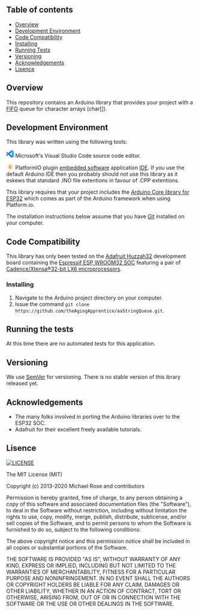 
## Table of contents
* [Overview](#Overview)
* [Development Environment](#Development-Environment)
* [Code Compatibility](#Code-Compatibility)
* [Installing](#Installing)
* [Running Tests](#Running-Tests)
* [Versioning](#Versioning)
* [Acknowledgements](Acknowledgements)
* [Lisence](Lisence)

## Overview

This repository contains an Arduino library that provides your project with a [FIFO](https://en.wikipedia.org/wiki/FIFO_(computing_and_electronics)) queue for character arrays (char[]).

## Development Environment
This library was written using the following tools:

[<img src="/img/vscLogo.png" width="20" height="20">](https://code.visualstudio.com/docs) Microsoft's Visual Studio Code source code editor. 

[<img src="/img/pioLogo.png" width="20" height="15">](https://platformio.org/) PlatformIO plugin [embedded software](https://en.wikipedia.org/wiki/Embedded_software) application [IDE](https://en.wikipedia.org/wiki/Integrated_development_environment). If you use the default Arduino IDE then you probably should not use this library as it eskews that standard .INO file extentions in favour of .CPP extentions. 

This library requires that your project includes the [Arduino Core library for ESP32](https://github.com/espressif/arduino-esp32) which comes as part of the Arduino framework when using Platform.io.

The installation instructions below assume that you have [Git](https://git-scm.com/) installed on your computer.

## Code Compatibility

This library has only been tested on the [Adafruit Huzzah32](https://learn.adafruit.com/adafruit-huzzah32-esp32-feather) development board containing the [Espressif ESP WROOM32 SOC](https://www.espressif.com/sites/default/files/documentation/esp32_datasheet_en.pdf) featuring a pair of [Cadence/Xtensa®32-bit LX6 microprocessors](https://mirrobo.ru/wp-content/uploads/2016/11/Cadence_Tensillica_Xtensa_LX6_ds.pdf). 

### Installing

1. Navigate to the Arduino project directory on your computer.
2. Issue the command `git clone https://github.com/theAgingApprentice/aaStringQueue.git`.

## Running the tests

At this time there are no automated tests for this application.

## Versioning

We use [SemVer](http://semver.org/) for versioning. There is no stable version of this ibrary released yet. 

## Acknowledgements

* The many folks involved in porting the Arduino libraries over to the ESP32 SOC.
* Adafruit for their excellent freely available tutorials.

## Lisence
[![LICENSE](https://img.shields.io/badge/license-MIT-lightgrey.svg)](https://raw.githubusercontent.com/mmistakes/minimal-mistakes/master/LICENSE)

The MIT License (MIT)

Copyright (c) 2013-2020 Michael Rose and contributors

Permission is hereby granted, free of charge, to any person obtaining a copy of this software and associated documentation files (the "Software"), to deal in the Software without restriction, including without limitation the rights to use, copy, modify, merge, publish, distribute, sublicense, and/or sell copies of the Software, and to permit persons to whom the Software is furnished to do so, subject to the following conditions:

The above copyright notice and this permission notice shall be included in all copies or substantial portions of the Software.

THE SOFTWARE IS PROVIDED "AS IS", WITHOUT WARRANTY OF ANY KIND, EXPRESS OR IMPLIED, INCLUDING BUT NOT LIMITED TO THE WARRANTIES OF MERCHANTABILITY, FITNESS FOR A PARTICULAR PURPOSE AND NONINFRINGEMENT. IN NO EVENT SHALL THE AUTHORS OR COPYRIGHT HOLDERS BE LIABLE FOR ANY CLAIM, DAMAGES OR OTHER LIABILITY, WHETHER IN AN ACTION OF CONTRACT, TORT OR OTHERWISE, ARISING FROM, OUT OF OR IN CONNECTION WITH THE SOFTWARE OR THE USE OR OTHER DEALINGS IN THE SOFTWARE.
